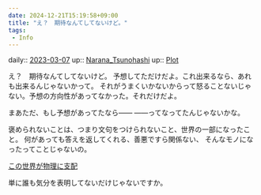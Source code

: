 ```yaml
---
date: 2024-12-21T15:19:58+09:00
title: "え？　期待なんてしてないけど。"
tags:
 - Info
---
```


daily:: [2023-03-07](/Daily_Note/2023-03-07.md)
up:: [Narana_Tsunohashi](Bar/Novel/Nacaria/Narana_Tsunohashi.md)
up:: [Plot](Bar/Novel/Chaos/Plot.md)

え？　期待なんてしてないけど。
予想してただけだよ。これ出来るなら、あれも出来るんじゃないかって。
それがうまくいかないからって怒ることないじゃない。予想の方向性があってなかった。それだけだよ。

まあただ、もし予想があってたなら――
――ってなってたんじゃないかな。

褒められないことは、つまり文句をつけられないこと、世界の一部になったこと。
何があっても答えを返してくれる、善悪ですら関係ない、
そんなモノになったってことじゃないの。

[この世界が物理に支配](Info/この世界が物理に支配.md)

単に誰も気分を表明してないだけじゃないですか。
